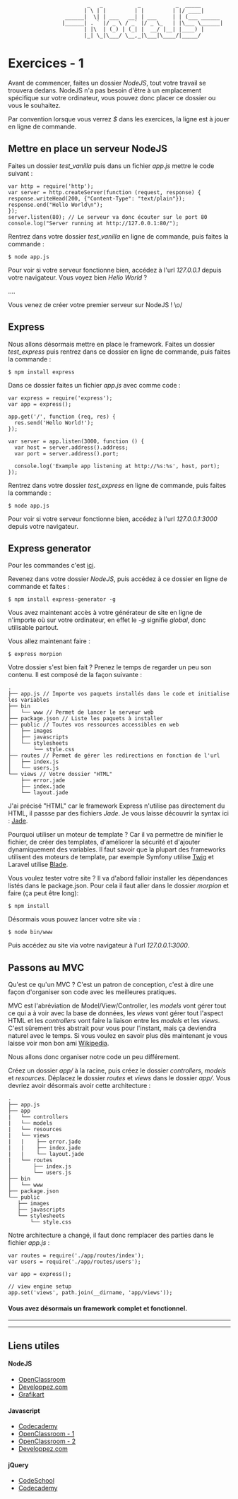 				             _   _           _           _  _____       
				            | \ | |         | |         | |/ ____|      
				      ______|  \| | ___   __| | ___     | | (___ ______ 
				     |______| . ` |/ _ \ / _` |/ _ \_   | |\___ \______|
				            | |\  | (_) | (_| |  __/ |__| |____) |      
				            |_| \_|\___/ \__,_|\___|\____/|_____/       
                                                    
                                                    
                                                    
# Exercices - 1

Avant de commencer, faites un dossier _NodeJS_, tout votre travail se trouvera dedans. NodeJS n'a pas besoin d'être à un emplacement spécifique sur votre ordinateur, vous pouvez donc placer ce dossier ou vous le souhaitez.

Par convention lorsque vous verrez _$_ dans les exercices, la ligne est à jouer en ligne de commande.

## Mettre en place un serveur NodeJS

 Faites un dossier _test\_vanilla_ puis dans un fichier _app.js_ mettre le code suivant :

```
var http = require('http');
var server = http.createServer(function (request, response) {
response.writeHead(200, {"Content-Type": "text/plain"});
response.end("Hello World\n");
});
server.listen(80); // Le serveur va donc écouter sur le port 80
console.log("Server running at http://127.0.0.1:80/");
```

Rentrez dans votre dossier _test\_vanilla_ en ligne de commande, puis faites la commande  : 

```
$ node app.js
```

Pour voir si votre serveur fonctionne bien, accédez à l'url _127.0.0.1_ depuis votre navigateur. 
Vous voyez bien _Hello World_ ? 

....

Vous venez de créer votre premier serveur sur NodeJS ! \o/

## Express 

Nous allons désormais mettre en place le framework. Faites un dossier _test\_express_ puis rentrez dans ce dossier en ligne de commande, puis faites la commande : 

```
$ npm install express
```

Dans ce dossier faites un fichier _app.js_ avec comme code : 

```
var express = require('express');
var app = express();

app.get('/', function (req, res) {
  res.send('Hello World!');
});

var server = app.listen(3000, function () {
  var host = server.address().address;
  var port = server.address().port;

  console.log('Example app listening at http://%s:%s', host, port);
});
```

Rentrez dans votre dossier _test\_express_ en ligne de commande, puis faites la commande  : 

```
$ node app.js
```

Pour voir si votre serveur fonctionne bien, accédez à l'url _127.0.0.1:3000_ depuis votre navigateur. 

## Express generator

Pour les commandes c'est [ici](http://expressjs.com/starter/generator.html).

Revenez dans votre dossier _NodeJS_, puis accédez à ce dossier en ligne de commande et faites : 

```
$ npm install express-generator -g
```
Vous avez maintenant accès à votre générateur de site en ligne de n'importe où sur votre ordinateur, en effet le _-g_ signifie _global_, donc utilisable partout.

Vous allez maintenant faire : 

```
$ express morpion 
```
Votre dossier s'est bien fait ? Prenez le temps de regarder un peu son contenu. Il est composé de la façon suivante : 

```
.
├── app.js // Importe vos paquets installés dans le code et initialise les variables
├── bin
│   └── www // Permet de lancer le serveur web
├── package.json // Liste les paquets à installer
├── public // Toutes vos ressources accessibles en web
│   ├── images
│   ├── javascripts
│   └── stylesheets
│       └── style.css
├── routes // Permet de gérer les redirections en fonction de l'url
│   ├── index.js
│   └── users.js
└── views // Votre dossier "HTML"
    ├── error.jade
    ├── index.jade
    └── layout.jade
```


J'ai précisé "HTML" car le framework Express n'utilise pas directement du HTML, il passse par des fichiers _Jade_. 
Je vous laisse découvrir la syntax ici : [Jade](http://jade-lang.com/).

Pourquoi utiliser un moteur de template ? Car il va permettre de minifier le fichier, de créer des templates, d'améliorer la sécurité et d'ajouter dynamiquement des variables. Il faut savoir que la plupart des frameworks utilisent des moteurs de template, par exemple Symfony utilise [Twig](http://twig.sensiolabs.org/) et Laravel utilise [Blade](http://laravel.com/docs/5.1/blade). 


Vous voulez tester votre site ? Il va d'abord falloir installer les dépendances listés dans le package.json. Pour cela il faut aller dans le dossier _morpion_ et faire (ça peut être long):

```
$ npm install  
```

Désormais vous pouvez lancer votre site via : 

```
$ node bin/www 
```

Puis accédez au site via votre navigateur à l'url _127.0.0.1:3000_.


## Passons au MVC 

Qu'est ce qu'un MVC ? C'est un patron de conception, c'est à dire une façon d'organiser son code avec les meilleures pratiques. 

MVC est l'abréviation de Model/View/Controller, les _models_ vont gérer tout ce qui a à voir avec la base de données, les _views_ vont gérer tout l'aspect HTML et les _controllers_ vont faire la liaison entre les _models_ et les _views_. C'est sûrement très abstrait pour vous pour l'instant, mais ça deviendra naturel avec le temps. Si vous voulez en savoir plus dès maintenant je vous laisse voir mon bon ami [Wikipedia](https://fr.wikipedia.org/wiki/Mod%C3%A8le-vue-contr%C3%B4leur).

Nous allons donc organiser notre code un peu différement. 

Créez un dossier _app/_ à la racine, puis créez le dossier _controllers_, _models_ et _resources_.
Déplacez le dossier _routes_ et _views_ dans le dossier _app/_. Vous devriez avoir désormais avoir cette architecture : 


```
.
├── app.js
├── app
| 	└── controllers
| 	└── models
| 	└── resources
| 	└── views 
|	|    ├── error.jade
|	|    ├── index.jade
|	|    └── layout.jade
|	└── routes 
│   	├── index.js
│   	└── users.js
├── bin
│   └── www 
├── package.json 
└── public 
   ├── images
   ├── javascripts
   └── stylesheets
       └── style.css
```

Notre architecture a changé, il faut donc remplacer des parties dans le fichier _app.js_ :

```
var routes = require('./app/routes/index');
var users = require('./app/routes/users');

var app = express();

// view engine setup
app.set('views', path.join(__dirname, 'app/views'));
```

#### Vous avez désormais un framework complet et fonctionnel. 

__________
__________

## Liens utiles 

#### NodeJS

* [OpenClassroom](https://openclassrooms.com/courses/des-applications-ultra-rapides-avec-node-js)
* [Developpez.com](http://nodejs.developpez.com/tutoriels/javascript/node-js-livre-debutant/)
* [Grafikart](http://www.grafikart.fr/tutoriels/nodejs/nodejs-socketio-tchat-366)

#### Javascript

* [Codecademy](https://www.codecademy.com/tracks/javascript)
* [OpenClassroom - 1](https://openclassrooms.com/courses/tout-sur-le-javascript)
* [OpenClassroom - 2](https://openclassrooms.com/courses/dynamisez-vos-sites-web-avec-javascript)
* [Developpez.com](http://javascript.developpez.com/cours/)

#### jQuery

* [CodeSchool](https://www.codeschool.com/courses/try-jquery)
* [Codecademy](https://www.codecademy.com/tracks/jquery)
